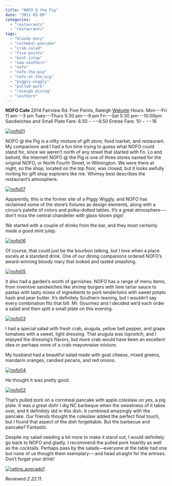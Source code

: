 ```yaml
---
title: "NOFO @ the Pig"
date: "2011-03-09"
categories: 
  - "restaurants"
  - "restaurants"
tags: 
  - "bloody-mary"
  - "cornmeal-pancake"
  - "crab-salad"
  - "five-points"
  - "mint-julep"
  - "new-southern"
  - "nofo"
  - "nofo-the-pig"
  - "nofo-at-the-pig"
  - "piggly-wiggly"
  - "pulled-pork"
  - "raleigh-dining"
  - "southern"
---
```


**NOFO Cafe** 2014 Fairview Rd. Five Points, Raleigh [Website](http://www.nofo.com/) Hours: Mon---Fri 11 am---3 pm Tues---Thurs 5:30 pm---9 pm Fri---Sat 5:30 pm---10:00pm Sandwiches and Small Plate Fare: $8.50---$9.50 Entree Fare: $10---$16

[![](http://s3.amazonaws.com/thegourmez-wpmedia/2011/02/nofo01.jpg "nofo01")](http://s3.amazonaws.com/thegourmez-wpmedia/2011/02/nofo01.jpg)

NOFO @ the Pig is a nifty mixture of gift store, food market, and restaurant. My companions and I had a fun time trying to guess what NOFO could stand for, since we weren’t north of any street that started with _Fo._ Lo and behold, the Internet! NOFO @ the Pig is one of three stores named for the original NOFO, or North Fourth Street, in Wilmington. We were there at night, so the shop, located on the top floor, was closed, but it looks awfully inviting for gift shop explorers like me. Whimsy best describes the restaurant’s atmosphere.

[![](http://s3.amazonaws.com/thegourmez-wpmedia/2011/02/nofo07.jpg "nofo07")](http://s3.amazonaws.com/thegourmez-wpmedia/2011/02/nofo07.jpg)

Apparently, this is the former site of a Piggy Wiggly, and NOFO has reclaimed some of the store’s fixtures as design elements, along with a circus’s palette of colors and polka-dotted tables. It’s a great atmosphere---don’t miss the central chandelier with glass-blown pigs!

We started with a couple of drinks from the bar, and they most certainly made a good mint julep.

[![](http://s3.amazonaws.com/thegourmez-wpmedia/2011/02/nofo06.jpg "nofo06")](http://s3.amazonaws.com/thegourmez-wpmedia/2011/02/nofo06.jpg)

Of course, that could just be the bourbon talking, but I love when a place excels at a standard drink. One of our dining companions ordered NOFO’s award-winning bloody mary that looked and tasted smashing.

[![](http://s3.amazonaws.com/thegourmez-wpmedia/2011/02/nofo05.jpg "nofo05")](http://s3.amazonaws.com/thegourmez-wpmedia/2011/02/nofo05.jpg)

It also had a garden’s worth of garnishes. NOFO has a range of menu items, from inventive sandwiches like shrimp burgers with lime tartar sauce to pastas with tasty mixes of ingredients to pork tenderloins with sweet potato hash and pear butter. It’s definitely Southern-leaning, but I wouldn’t say every combination fits that bill. Mr. Gourmez and I decided we’d each order a salad and then split a small plate on this evening.

[![](http://s3.amazonaws.com/thegourmez-wpmedia/2011/02/nofo03.jpg "nofo03")](http://s3.amazonaws.com/thegourmez-wpmedia/2011/02/nofo03.jpg)

I had a special salad with fresh crab, arugula, yellow bell pepper, and grape tomatoes with a sweet, light dressing. That arugula was topnotch, and I enjoyed the dressing’s flavors, but more crab would have been an excellent idea or perhaps more of a crab-mayonnaise mixture.

My husband had a beautiful salad made with goat cheese, mixed greens, mandarin oranges, candied pecans, and red onions.

[![](http://s3.amazonaws.com/thegourmez-wpmedia/2011/02/nofo04.jpg "nofo04")](http://s3.amazonaws.com/thegourmez-wpmedia/2011/02/nofo04.jpg)

He thought it was pretty good.

[![](http://s3.amazonaws.com/thegourmez-wpmedia/2011/02/nofo02.jpg "nofo02")](http://s3.amazonaws.com/thegourmez-wpmedia/2011/02/nofo02.jpg)

That’s pulled pork on a cornmeal pancake with apple coleslaw on yes, a pig plate. It was a great dish! I dig NC barbeque when the sweetness of it takes over, and it definitely did in this dish. It combined amazingly with the pancake. Our friends thought the coleslaw added the perfect final touch, but I found that aspect of the dish forgettable. But the barbecue and pancake? Fantastic.

Despite my salad needing a bit more to make it stand out, I would definitely go back to NOFO and gladly. I recommend the pulled pork heartily as well as the cocktails. Perhaps pass by the salads—everyone at the table had one but none of us thought them exemplary---and head straight for the entrees. Don’t forget your drink!

[![](http://s3.amazonaws.com/thegourmez-wpmedia/2009/02/rating_avocado1.gif "rating_avocado1")](http://s3.amazonaws.com/thegourmez-wpmedia/2009/02/rating_avocado1.gif)

_Reviewed 2.22.11._
